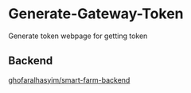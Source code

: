# Generate-Gateway-Token
Generate token webpage for getting token

## Backend
[ghofaralhasyim/smart-farm-backend](https://github.com/ghofaralhasyim/smart-farm-backend)
